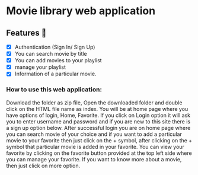 # Movie library web application

## Features	:briefcase:
- [x] Authentication (Sign In/ Sign Up)
- [x] You can search movie by title
- [x] You can add movies to your playlist
- [x] manage your playlist
- [x] Information of a particular movie.

### How to use this web application:
Download the folder as zip file,
Open the downloaded folder and double click on the HTML file name as index.
You will be at home page where you have options of login, Home, Favorite.
If you click on Login option it will ask you to enter username and password and if you are new to this site there is a sign up option below.
After successful login you are on home page where you can search movie of your choice and if you want to add a particular movie to your favorite then just
click on the + symbol, after clicking on the + symbol that particular movie is added in your favorite.
You can view your favorite by clicking on the favorite button provided at the top left side where you can manage your favorite.
If you want to know more about a movie, then just click on more option.


